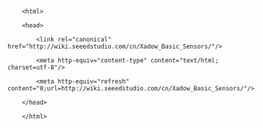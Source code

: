 <!DOCTYPE html>
        <html>
        <head>
            <link rel="canonical" href="http://wiki.seeedstudio.com/cn/Xadow_Basic_Sensors/"/>
            <meta http-equiv="content-type" content="text/html; charset=utf-8"/>
            <meta http-equiv="refresh" content="0;url=http://wiki.seeedstudio.com/cn/Xadow_Basic_Sensors/"/>
        </head>
        </html>